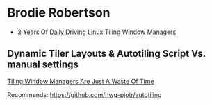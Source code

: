 # Brodie Robertson
- [3 Years Of Daily Driving Linux Tiling Window Managers](https://youtu.be/hEZdJXFr5Z8)

## Dynamic Tiler Layouts & Autotiling Script Vs. manual settings
[Tiling Window Managers Are Just A Waste Of Time](https://youtu.be/b5kaEtv0BtE)

Recommends: https://github.com/nwg-piotr/autotiling
